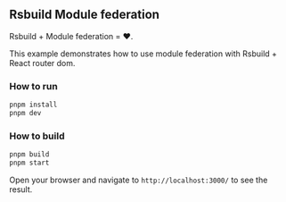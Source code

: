 ## Rsbuild Module federation

Rsbuild + Module federation = ❤️.

This example demonstrates how to use module federation with Rsbuild + React router dom.

### How to run

```bash
pnpm install
pnpm dev
```

### How to build

```bash
pnpm build
pnpm start
```

Open your browser and navigate to `http://localhost:3000/` to see the result.
